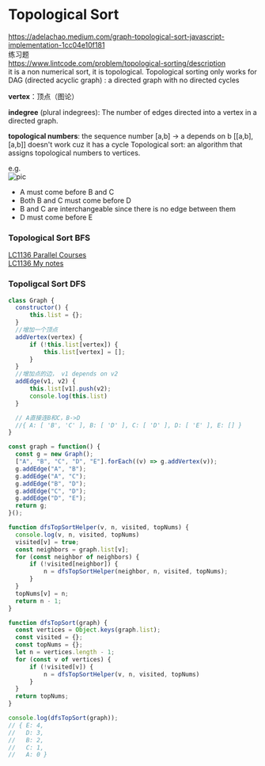 # Topological Sort

https://adelachao.medium.com/graph-topological-sort-javascript-implementation-1cc04e10f181  
练习题  
https://www.lintcode.com/problem/topological-sorting/description  
it is a non numerical sort, it is topological.
Topological sorting only works for DAG (directed acyclic graph) : a directed graph with no directed cycles

**vertex**：顶点（图论）

**indegree** (plural indegrees): The number of edges directed into a vertex in a directed graph.

**topological numbers**: the sequence number
[a,b] -> a depends on b
[[a,b],[a,b]] doesn't work cuz it has a cycle
Topological sort: an algorithm that assigns topological numbers to vertices.

e.g.  
![pic](https://miro.medium.com/max/428/1*b8Pa1uVQHtemY9IrP5XmHA.png)

- A must come before B and C
- Both B and C must come before D
- B and C are interchangeable since there is no edge between them
- D must come before E

### Topological Sort BFS

[LC1136 Parallel Courses](https://leetcode-cn.com/problems/parallel-courses/)  
[LC1136 My notes](https://github.com/lilyzhaoyilu/LeetCode-Notes/blob/master/Basic200/T/LC1136.%20Parallel%20Courses.md)

### Topoligcal Sort DFS

```JavaScript
class Graph {
  constructor() {
      this.list = {};
  }
  //增加一个顶点
  addVertex(vertex) {
      if (!this.list[vertex]) {
          this.list[vertex] = [];
      }
  }
  //增加点的边， v1 depends on v2
  addEdge(v1, v2) {
      this.list[v1].push(v2);
      console.log(this.list)
  }

  // A直接连B和C，B->D
  //{ A: [ 'B', 'C' ], B: [ 'D' ], C: [ 'D' ], D: [ 'E' ], E: [] }
}

const graph = function() {
  const g = new Graph();
  ["A", "B", "C", "D", "E"].forEach((v) => g.addVertex(v));
  g.addEdge("A", "B");
  g.addEdge("A", "C");
  g.addEdge("B", "D");
  g.addEdge("C", "D");
  g.addEdge("D", "E");
  return g;
}();

function dfsTopSortHelper(v, n, visited, topNums) {
  console.log(v, n, visited, topNums)
  visited[v] = true;
  const neighbors = graph.list[v];
  for (const neighbor of neighbors) {
      if (!visited[neighbor]) {
          n = dfsTopSortHelper(neighbor, n, visited, topNums);
      }
  }
  topNums[v] = n;
  return n - 1;
}

function dfsTopSort(graph) {
  const vertices = Object.keys(graph.list);
  const visited = {};
  const topNums = {};
  let n = vertices.length - 1;
  for (const v of vertices) {
      if (!visited[v]) {
          n = dfsTopSortHelper(v, n, visited, topNums)
      }
  }
  return topNums;
}

console.log(dfsTopSort(graph));
// { E: 4,
//   D: 3,
//   B: 2,
//   C: 1,
//   A: 0 }
```
